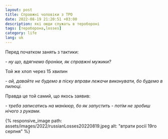 ```yaml
---
layout: post
title: Справжні чоловіки з ТРО
date: 2022-08-19 21:20:51 +03:00
description: які оюди служать в теробороні
tags: [тероборона,losses]
category: life
lang: uk
---
```


Перед початком занять з тактики:

\- _ну що, вдягнемо броніки, як справжні мужики?_

Той же хлоп через 15 хвилин

\- _ой, давайте не будемо в піску вправи лежачи виконувати, бо будемо в пилюці._

Правда це той самий, що якось заявив:

\- _треба записатись на манікюр, бо як запустить - потім не зробиш нічого з руками._

{% responsive_image path: assets/images/2022/russianLosses20220819.jpeg alt: "втрати росії 19го серпня" %}
